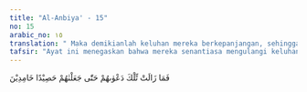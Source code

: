 ```yaml
---
title: "Al-Anbiya' - 15"
no: 15
arabic_no: ١٥
translation: " Maka demikianlah keluhan mereka berkepanjangan, sehingga mereka Kami jadikan sebagai tanaman yang telah dituai, yang tidak dapat hidup lagi."
tafsir: "Ayat ini menegaskan bahwa mereka senantiasa mengulangi keluhan yang semacam itu, namun azab Allah telah menimpa dan membinasakan mereka, sehingga jadilah mereka seperti tanaman yang telah dituai, rusak binasa, dan tidak mungkin hidup kembali."
---
```

فَمَا زَالَتْ تِّلْكَ دَعْوٰىهُمْ حَتّٰى جَعَلْنٰهُمْ حَصِيْدًا خَامِدِيْنَ 